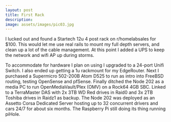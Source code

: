 ```yaml
---
layout: post
title: First Rack
description:
image: assets/images/pic03.jpg
---
```


I lucked out and found a Startech 12u 4 post rack on r/homelabsales for $100. This would let me use real rails to mount my full depth servers, and clean up a lot of the cable management. At this point I added a UPS to keep the network and wifi AP up during storms.

To accommodate for hardware I plan on using I upgraded to a 24-port Unifi Switch. I also ended up getting a 1u rackmount for my EdgeRouter. Next I purchased a Supermicro 502-200B Atom D525 to run as intro into FreeBSD routing, testing OpenSense and pfSense. Finally ditched the Node 202 as a media PC to run OpenMediaVault/Plex (OMV) on a Rock64 4GB SBC. Linked to a TerraMaster DAS with 2x 3TB WD Red drives in Raid0 and 3x 2TB Toshiba drives in Raidz1 as backup. The Node 202 was deployed as an Assetto Corsa Dedicated Server hosting up to 32 concurrent drivers and cars 24/7 for about six months. The Raspberry Pi still doing its thing running piHole.
